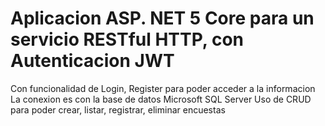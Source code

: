 # Aplicacion ASP. NET 5 Core para un servicio RESTful HTTP, con Autenticacion JWT
Con funcionalidad de Login, Register para poder acceder a la informacion
La conexion es con la base de datos Microsoft SQL Server
Uso de CRUD para poder crear, listar, registrar, eliminar encuestas
